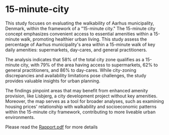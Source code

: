 # 15-minute-city
This study focuses on evaluating the walkability of Aarhus municipality, Denmark, within the framework of a "15-minute city." The 15-minute city concept emphasizes convenient access to essential amenities within a 15-minute walk, promoting healthier urban living. This study assess the percentage of Aarhus municipality's area within a 15-minute walk of key daily amenities: supermarkets, day-cares, and general practitioners.

The analysis indicates that 58% of the total city zone qualifies as a 15-minute city, with 79% of the area having access to supermarkets, 62% to general practitioners, and 86% to day-cares. While city-zoning discrepancies and availability limitations pose challenges, the study provides valuable insights for urban planning.

The findings pinpoint areas that may benefit from enhanced amenity provision, like Lisbjerg, a city development project without key amenities. Moreover, the map serves as a tool for broader analyses, such as examining housing prices' relationship with walkability and socioeconomic patterns within the 15-minute city framework, contributing to more liveable urban environments.

Please read the [Rapport.pdf](https://github.com/AddiH/15-minute-city/blob/main/Rapport.pdf) for more details
